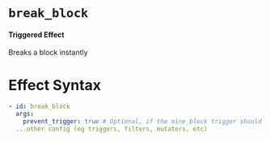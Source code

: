 # `break_block`
#### Triggered Effect

Breaks a block instantly

# Effect Syntax
```yaml
- id: break_block
  args:
    prevent_trigger: true # Optional, if the mine_block trigger should not be called from this
  ...other config (eg triggers, filters, mutators, etc)
```
